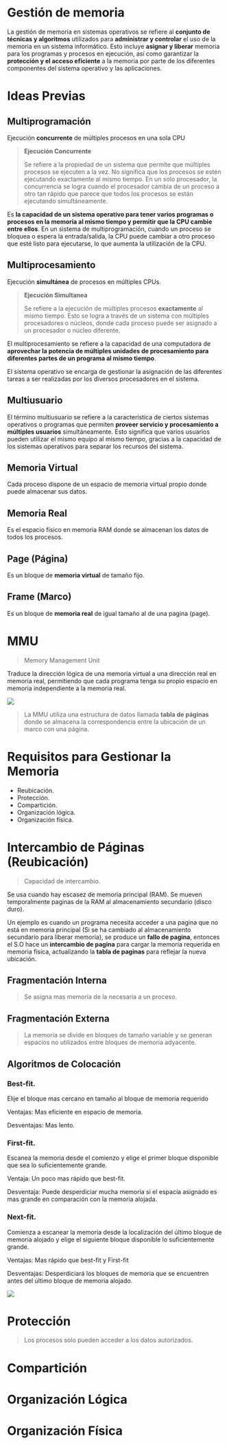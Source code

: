 # Gestión de memoria

La gestión de memoria en sistemas operativos se refiere al **conjunto de técnicas y algoritmos** utilizados para **administrar y controlar** el uso de la memoria en un sistema informático. Esto incluye **asignar y liberar** memoria para los programas y procesos en ejecución, así como garantizar la **protección y el acceso eficiente** a la memoria por parte de los diferentes componentes del sistema operativo y las aplicaciones.

<!-- toc -->

# Ideas Previas

## Multiprogramación

Ejecución **concurrente** de múltiples procesos en una sola CPU

> **Ejecución Concurrente**
> 
> Se refiere a la propiedad de un sistema que permite que múltiples procesos se ejecuten a la vez. No significa que los procesos se estén ejecutando exactamente al mismo tiempo. En un solo procesador, la concurrencia se logra cuando el procesador cambia de un proceso a otro tan rápido que parece que todos los procesos se están ejecutando simultáneamente.

Es **la capacidad de un sistema operativo para tener varios programas o procesos en la memoria al mismo tiempo y permitir que la CPU cambie entre ellos**. En un sistema de multiprogramación, cuando un proceso se bloquea o espera la entrada/salida, la CPU puede cambiar a otro proceso que esté listo para ejecutarse, lo que aumenta la utilización de la CPU.

## Multiprocesamiento

Ejecución **simultánea** de procesos en múltiples CPUs.

> **Ejecución Simultanea**
> 
> Se refiere a la ejecución de múltiples procesos **exactamente** al mismo tiempo. Esto se logra a través de un sistema con múltiples procesadores o núcleos, donde cada proceso puede ser asignado a un procesador o núcleo diferente.

El multiprocesamiento se refiere a la capacidad de una computadora de **aprovechar la potencia de múltiples unidades de procesamiento para diferentes partes de un programa al mismo tiempo**.

El sistema operativo se encarga de gestionar la asignación de las diferentes tareas a ser realizadas por los diversos procesadores en el sistema.

## Multiusuario

El término multiusuario se refiere a la característica de ciertos sistemas operativos o programas que permiten **proveer servicio y procesamiento a múltiples usuarios** simultáneamente. Esto significa que varios usuarios pueden utilizar el mismo equipo al mismo tiempo, gracias a la capacidad de los sistemas operativos para separar los recursos del sistema.

<!-- #Solucion cual es la diferencia entre multiprocesamiento y multiprogramación -->

<!-- #Solucion entoces? la multiprogramación no significa que varios programas se ejecuten simultáneamente en la CPU. En cambio, lo que sucede es que la CPU cambia rápidamente entre los programas, ejecutando una parte de cada uno de ellos a la vez. R: SI-->

<!-- #HuntleyOpened124 -->

## Memoria Virtual

Cada proceso dispone de un espacio de memoria virtual propio donde puede almacenar sus datos.

## Memoria Real

Es el espacio físico en memoria RAM donde se almacenan los datos de todos los procesos.

## Page (Página)

Es un bloque de **memoria virtual** de tamaño fijo.

## Frame (Marco)

Es un bloque de **memoria real** de igual tamaño al de una pagina (page).

# MMU

> Memory Management Unit

Traduce la dirección lógica de una memoria virtual a una dirección real en memoria real, permitiendo que cada programa tenga su propio espacio en memoria independiente a la memoria real.

![](./images/HuntleyOpened124.png) 

> La MMU utiliza una estructura de datos llamada **tabla de páginas** donde se almacena la correspondencia entre la ubicación de un marco con una página.

# Requisitos para Gestionar la Memoria

- Reubicación.
- Protección.
- Compartición.
- Organización lógica.
- Organización física.

# Intercambio de Páginas (Reubicación)

> Capacidad de intercambio.

Se usa cuando hay escasez de memoria principal (RAM). Se mueven temporalmente paginas de la RAM al almacenamiento secundario (disco duro).

Un ejemplo es cuando un programa necesita acceder a una pagina que no está en memoria principal (Si se ha cambiado al almacenamiento secundario para liberar memoria), se produce un **fallo de pagina**, entonces el S.O hace un **intercambio de pagina** para cargar la memoria requerida en memoria física, actualizando la **tabla de paginas** para reflejar la nueva ubicación.

## Fragmentación Interna

> Se asigna mas memoria de la necesaria a un proceso.

## Fragmentación Externa

> La memoria se divide en bloques de tamaño variable y se generan espacios no utilizados entre bloques de memoria adyacente.

## Algoritmos de Colocación

### Best-fit.

Elije el bloque mas cercano en tamaño al bloque de memoria requerido

Ventajas: Mas eficiente en espacio de memoria.

Desventajas: Mas lento.

### First-fit.

Escanea la memoria desde el comienzo y elige el primer bloque disponible que sea lo suficientemente grande.

Ventaja: Un poco mas rápido que best-fit.

Desventaja: Puede desperdiciar mucha memoria si el espacia asignado es mas grande en comparación con la memoria alojada.

### Next-fit.

Comienza a escanear la memoria desde la localización del último bloque de memoria alojado y elige el siguiente bloque disponible lo suficientemente grande.

Ventajas: Mas rápido que best-fit y First-fit

Desventajas: Desperdiciará los bloques de memoria que se encuentren antes del último bloque de memoria alojado.

![](./images/LaymanFlaps33.png) 

# Protección

> Los procesos solo pueden acceder a los datos autorizados.

# Compartición

# Organización Lógica

# Organización Física

